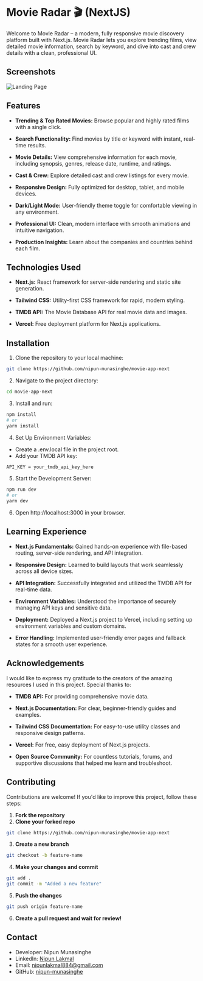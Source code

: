 
# Movie Radar 🎬 (NextJS)

Welcome to Movie Radar – a modern, fully responsive movie discovery platform built with Next.js. Movie Radar lets you explore trending films, view detailed movie information, search by keyword, and dive into cast and crew details with a clean, professional UI.

## Screenshots

![Landing Page](landing-page.png)


## Features

- **Trending & Top Rated Movies:** Browse popular and highly rated films with a single click.

- **Search Functionality:** Find movies by title or keyword with instant, real-time results.

- **Movie Details:** View comprehensive information for each movie, including synopsis, genres, release date, runtime, and ratings.

- **Cast & Crew:** Explore detailed cast and crew listings for every movie.

- **Responsive Design:** Fully optimized for desktop, tablet, and mobile devices.

- **Dark/Light Mode:** User-friendly theme toggle for comfortable viewing in any environment.

- **Professional UI:** Clean, modern interface with smooth animations and intuitive navigation.

- **Production Insights:** Learn about the companies and countries behind each film.


## Technologies Used

- **Next.js:** React framework for server-side rendering and static site generation.

- **Tailwind CSS:** Utility-first CSS framework for rapid, modern styling.

- **TMDB API:** The Movie Database API for real movie data and images.

- **Vercel:** Free deployment platform for Next.js applications.


## Installation

1. Clone the repository to your local machine:
```bash
git clone https://github.com/nipun-munasinghe/movie-app-next
```
2. Navigate to the project directory:
```bash
cd movie-app-next
```
3. Install and run:
```bash
npm install
# or
yarn install
```
4. Set Up Environment Variables:
- Create a .env.local file in the project root.
- Add your TMDB API key:
```bash
API_KEY = your_tmdb_api_key_here
```
5. Start the Development Server:
```bash
npm run dev
# or
yarn dev
```
6. Open http://localhost:3000 in your browser.

## Learning Experience

- **Next.js Fundamentals:** Gained hands-on experience with file-based routing, server-side rendering, and API integration.

- **Responsive Design:** Learned to build layouts that work seamlessly across all device sizes.

- **API Integration:** Successfully integrated and utilized the TMDB API for real-time data.

- **Environment Variables:** Understood the importance of securely managing API keys and sensitive data.

- **Deployment:** Deployed a Next.js project to Vercel, including setting up environment variables and custom domains.

- **Error Handling:** Implemented user-friendly error pages and fallback states for a smooth user experience.


## Acknowledgements

I would like to express my gratitude to the creators of the amazing resources I used in this project. Special thanks to:

- **TMDB API:** For providing comprehensive movie data.

- **Next.js Documentation:** For clear, beginner-friendly guides and examples.

- **Tailwind CSS Documentation:** For easy-to-use utility classes and responsive design patterns.

- **Vercel:** For free, easy deployment of Next.js projects.

- **Open Source Community:** For countless tutorials, forums, and supportive discussions that helped me learn and troubleshoot.



## Contributing  
Contributions are welcome! If you'd like to improve this project, follow these steps:  

1. **Fork the repository**
2. **Clone your forked repo** 
```bash
git clone https://github.com/nipun-munasinghe/movie-app-next
```
3. **Create a new branch**
```bash
git checkout -b feature-name
```
4. **Make your changes and commit**
```bash
git add .
git commit -m "Added a new feature"
```
5. **Push the changes**
```bash
git push origin feature-name
```
6. **Create a pull request and wait for review!**
## Contact

- Developer: Nipun Munasinghe
- LinkedIn: [Nipun Lakmal](https://www.linkedin.com/in/nipun-lakmal-b5b3652bb?utm_source=share&utm_campaign=share_via&utm_content=profile&utm_medium=ios_app)
- Email: [nipunlakmal884@gmail.com](mailto:nipunlakmal884@gmail.com)
- GitHub: [nipun-munasinghe](https://github.com/nipun-munasinghe)